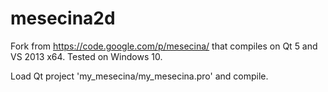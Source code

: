 mesecina2d
==========

Fork from https://code.google.com/p/mesecina/ that compiles on Qt 5 and VS 2013 x64. Tested on Windows 10.

Load Qt project 'my_mesecina/my_mesecina.pro' and compile.
